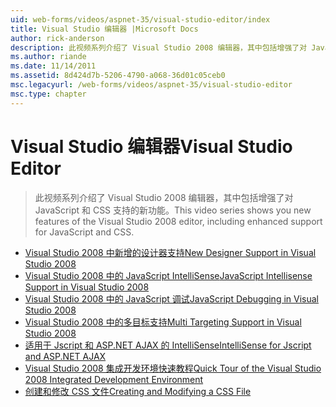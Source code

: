 ```yaml
---
uid: web-forms/videos/aspnet-35/visual-studio-editor/index
title: Visual Studio 编辑器 |Microsoft Docs
author: rick-anderson
description: 此视频系列介绍了 Visual Studio 2008 编辑器，其中包括增强了对 JavaScript 和 CSS 支持的新功能。
ms.author: riande
ms.date: 11/14/2011
ms.assetid: 8d424d7b-5206-4790-a068-36d01c05ceb0
msc.legacyurl: /web-forms/videos/aspnet-35/visual-studio-editor
msc.type: chapter
---
```

<a name="visual-studio-editor"></a><span data-ttu-id="06bed-103">Visual Studio 编辑器</span><span class="sxs-lookup"><span data-stu-id="06bed-103">Visual Studio Editor</span></span>
====================
> <span data-ttu-id="06bed-104">此视频系列介绍了 Visual Studio 2008 编辑器，其中包括增强了对 JavaScript 和 CSS 支持的新功能。</span><span class="sxs-lookup"><span data-stu-id="06bed-104">This video series shows you new features of the Visual Studio 2008 editor, including enhanced support for JavaScript and CSS.</span></span>


- [<span data-ttu-id="06bed-105">Visual Studio 2008 中新增的设计器支持</span><span class="sxs-lookup"><span data-stu-id="06bed-105">New Designer Support in Visual Studio 2008</span></span>](new-designer-support-in-visual-studio-2008.md)
- [<span data-ttu-id="06bed-106">Visual Studio 2008 中的 JavaScript IntelliSense</span><span class="sxs-lookup"><span data-stu-id="06bed-106">JavaScript Intellisense Support in Visual Studio 2008</span></span>](javascript-intellisense-support-in-visual-studio-2008.md)
- [<span data-ttu-id="06bed-107">Visual Studio 2008 中的 JavaScript 调试</span><span class="sxs-lookup"><span data-stu-id="06bed-107">JavaScript Debugging in Visual Studio 2008</span></span>](javascript-debugging-in-visual-studio-2008.md)
- [<span data-ttu-id="06bed-108">Visual Studio 2008 中的多目标支持</span><span class="sxs-lookup"><span data-stu-id="06bed-108">Multi Targeting Support in Visual Studio 2008</span></span>](multi-targeting-support-in-visual-studio-2008.md)
- [<span data-ttu-id="06bed-109">适用于 Jscript 和 ASP.NET AJAX 的 IntelliSense</span><span class="sxs-lookup"><span data-stu-id="06bed-109">IntelliSense for Jscript and ASP.NET AJAX</span></span>](intellisense-for-jscript-and-aspnet-ajax.md)
- [<span data-ttu-id="06bed-110">Visual Studio 2008 集成开发环境快速教程</span><span class="sxs-lookup"><span data-stu-id="06bed-110">Quick Tour of the Visual Studio 2008 Integrated Development Environment</span></span>](quick-tour-of-the-visual-studio-2008-integrated-development-environment.md)
- [<span data-ttu-id="06bed-111">创建和修改 CSS 文件</span><span class="sxs-lookup"><span data-stu-id="06bed-111">Creating and Modifying a CSS File</span></span>](creating-and-modifying-a-css-file.md)
